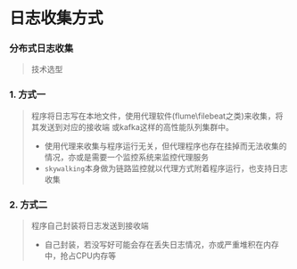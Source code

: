 # 日志收集方式

### 分布式日志收集
> 技术选型
### 1. 方式一
> 程序将日志写在本地文件，使用代理软件(flume\filebeat之类)来收集，将其发送到对应的接收端
> 或kafka这样的高性能队列集群中。
> - 使用代理来收集与程序运行无关，但代理程序也存在挂掉而无法收集的情况，亦或是需要一个监控系统来监控代理服务 
> - `skywalking`本身做为链路监控就以代理方式附着程序运行，也支持日志收集

### 2. 方式二
> 程序自己封装将日志发送到接收端
> - 自己封装，若没写好可能会存在丢失日志情况，亦或严重堆积在内存中，抢占CPU内存等

